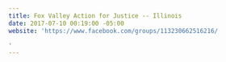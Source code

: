 ```yaml
---
title: Fox Valley Action for Justice -- Illinois
date: 2017-07-10 00:19:00 -05:00
website: 'https://www.facebook.com/groups/113230662516216/

'
---
```


